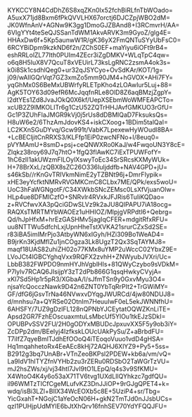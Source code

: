 KYKCCY8N4CdDhZ6S8xqZKn0Ix52fchBiRLfnTbWOado=
A5uxX71jd8Bxm6fPkQVVLHX67orctj6DJCZpjWBO2dM=
JK0WfnAnV+AGNw9K3gg1DmoGJZBAnd8+I3RCmvrH/AA=
6VIgYYt4teSeQJSSanTdWM1AkvARVK3m9GyoZ/glg4E=
HHAxDw6f+5Kp5aunwW1R/gK36yX2FmQNTuSYyUbFsC0=
6RCYBiDpm9kzkND6f2n/ZChS0EF+maYiyu6iOFt9rB4=
eshRRLolZL77Ith0PUIm4ZEcr3iZgDMKV+WLqTpC4qw=
o6q8H5IuX8V7QcuT8xVEUirL73ksLgRNC2zsmA4ok3s=
k0i8Sk1csdhlQeg0+ur32qJSYCyo+OvSdKAr/KOT/1g=
j09/wAIlGQrVqt7GZ3xmZo5mm90JM4+hGVOX+AHi7FY=
yqGhMx0S6BeMxUBWrfyRLETpKho4zLOAwIur5Luj+88=
AgK5TOY63d09efR6McJqqfnRLe8OlD8Z6aqBMzjZgpY=
l2dtYEs1Zd8JvaJOkQ0X6kf/UepXSEbmWoWMFEAPCTo=
xcUB2Z9IMKOLITr6g1CzU52ZQTrHHJAvfGMKUO3rGfU=
Gc1P3ZUhFlaJMGR9kVj0j5rUs8dDBMlQaD7FksuksQs=
H8uW6e2/6ThzAmJdovKS4+iskCXoog+1BDim5talQaI=
LC2KXnSGuDYvq/Gcw991t/VabK7LpexewHyWOudl8BA=
+LcBECljitCnRRXS3/KLFfp1EiP0zwcNFNo+I/8euq0=
pVYMAmU+8smD+psj+ceQNWXRo0KaJ/w4FwqoUN3Y8cE=
Zlqkz38roy69J7q7htO+1fgQ3flAwKC7iExTPUWFofY=
1hC6zII1akUWzmFlLOylXswyToEc34SrSRcsKXMyWUk=
H+78BrXxL/zQBX8sZC26O336Iuljddfb+NAV4GPD+jU=
s46kSb//rKnGvTRIVkmNimE2yTZBNt96j+DmrFIypik=
xHE3eyYcfktNMRvRVGMKCmC8CLbx7ME/QPk/exs5woU=
UoC3hFaWGNgotF/C34XWkbSNcZEMsc0LsXfVjuanOlw=
HLp4ue8DFMICzfO+SNRvlr4RVxkJFJRis6TuIiKQDao=
z+RVCfwvXA3pQciGDwSLVz9k2aJU8QIPAPU7iA18ocg=
RAQXsTMRTMYbWAOEz1uHHIOZ/MlpjgVRPdtl6+Qebrg=
Qd/hJpHfxM+hrEzGASHMv5jagIqCFER+mdgitRfxRFU=
uu8NTTWu5dfchLxjUpnHheTstXVKA21srurCZxSd2SE=
r83iBA5imIMrPjo3AtbyWN6xIGyh/HZi309Bo1WeAD4=
B9jrKn3KjdMfIZu1jnCOgza3Lk8UgzT2Qx3SqTAYMJ8=
maqf18UAS82uhiZH02o77KMx8uYMP2uWccC02YbxZ9E=
LVoJCt4lGBCYghqVxx9RQFX2zvhH+ZNWyubJVXri/Uc=
LbbB382FWPDO9nmHYJhVgblHIs+81QWyCzybo9sVDkM=
P7lylv7RCAQ6JIsijpY3zT2dPb866G1qsqHwkyCVyjA=
xKl7Sd5Hp1r5pR3/XGbaA/I/sJfmTSn9y0GxvMyu3O4=
njsaYcQocczNawk9D42n6ZNT0YbTqRrPIt2+TrGWiMY=
GF/dfG6jGsvTrNa46NVwxvDYqgJWURCd/4jw80NDUJ8=
d/mnhsu7a+QYRSe02OtnIm7HeuuIwF0eL5ekJWNNfhU=
6AHSFY/7UZ9gDzlFL128nQPNbYJCEytatOQWZKnLiTE=
Apsd2GR7FzhEOscuaxmtuLsMbcUf5YlOu1tkEJzSDkI=
OPUBPvSSV2FU/2H0gODYxMBUDcJpxuvXX5F5y9ob3iY=
ZcDPp2dm/BEeIyj4IzfkskLOUcUAkPySu/Z+aBrbdFU=
T7iIfZ7qyeBmlTJdhEfOOoQ4iTEoqoVuuo1vdD4gHSA=
Hq1mqahhetoRx4EeAEc8kHj72AQHJ6XlYZ9+Py5+5ss=
B2912g3bq7UnABr+VTnZeoBKPsl2PDEW+kb6a/vm/vQ=
La9IdV1hITYZfnVYHb2zu3rZERu0RDSbO2TaWGrTzVU=
mJ2hsZWs/xj/vj34htl7JvI9tO1LEpQ/q4s3v9SfKMU=
X4WtoO4K4y6o53aX71TV6tvg1UXdLIlQYhkzc7gdfQU=
il96WMTzTICfCgeMLufvKZ3DnJJiOP+9rGJgQPET4+k=
wdq/isBi3LZl+BIlX34WcEOXb5c8E+5UziP4+sr/Tbg=
YicGxahT+NGojC1aYeOcN06H+gkN2TmTJd0nJJsbUCs=
qzI1PUHjpUdMYlE6bJtXhQrv16fnhSEV70YdYFQQJFU=

